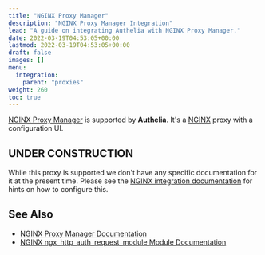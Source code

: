 ```yaml
---
title: "NGINX Proxy Manager"
description: "NGINX Proxy Manager Integration"
lead: "A guide on integrating Authelia with NGINX Proxy Manager."
date: 2022-03-19T04:53:05+00:00
lastmod: 2022-03-19T04:53:05+00:00
draft: false
images: []
menu:
  integration:
    parent: "proxies"
weight: 260
toc: true
---
```


[NGINX Proxy Manager] is supported by **Authelia**. It's a [NGINX] proxy with a configuration UI.

## UNDER CONSTRUCTION

While this proxy is supported we don't have any specific documentation for it at the present time. Please see the
[NGINX integration documentation](nginx.md) for hints on how to configure this.

## See Also

- [NGINX Proxy Manager Documentation](https://nginxproxymanager.com/setup/)
- [NGINX ngx_http_auth_request_module Module Documentation](https://nginx.org/en/docs/http/ngx_http_auth_request_module.html)

[NGINX Proxy Manager]: https://nginxproxymanager.com/
[NGINX]: https://www.nginx.com/
